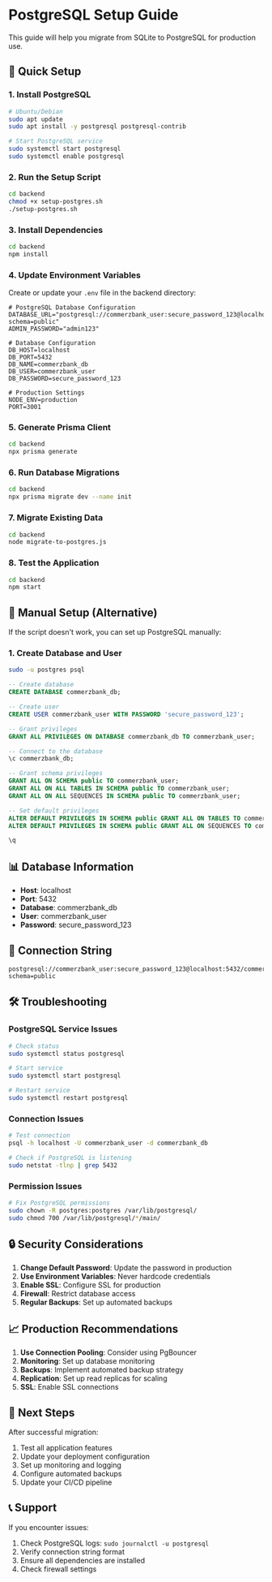 # PostgreSQL Setup Guide

This guide will help you migrate from SQLite to PostgreSQL for production use.

## 🚀 Quick Setup

### 1. Install PostgreSQL

```bash
# Ubuntu/Debian
sudo apt update
sudo apt install -y postgresql postgresql-contrib

# Start PostgreSQL service
sudo systemctl start postgresql
sudo systemctl enable postgresql
```

### 2. Run the Setup Script

```bash
cd backend
chmod +x setup-postgres.sh
./setup-postgres.sh
```

### 3. Install Dependencies

```bash
cd backend
npm install
```

### 4. Update Environment Variables

Create or update your `.env` file in the backend directory:

```env
# PostgreSQL Database Configuration
DATABASE_URL="postgresql://commerzbank_user:secure_password_123@localhost:5432/commerzbank_db?schema=public"
ADMIN_PASSWORD="admin123"

# Database Configuration
DB_HOST=localhost
DB_PORT=5432
DB_NAME=commerzbank_db
DB_USER=commerzbank_user
DB_PASSWORD=secure_password_123

# Production Settings
NODE_ENV=production
PORT=3001
```

### 5. Generate Prisma Client

```bash
cd backend
npx prisma generate
```

### 6. Run Database Migrations

```bash
cd backend
npx prisma migrate dev --name init
```

### 7. Migrate Existing Data

```bash
cd backend
node migrate-to-postgres.js
```

### 8. Test the Application

```bash
cd backend
npm start
```

## 🔧 Manual Setup (Alternative)

If the script doesn't work, you can set up PostgreSQL manually:

### 1. Create Database and User

```bash
sudo -u postgres psql
```

```sql
-- Create database
CREATE DATABASE commerzbank_db;

-- Create user
CREATE USER commerzbank_user WITH PASSWORD 'secure_password_123';

-- Grant privileges
GRANT ALL PRIVILEGES ON DATABASE commerzbank_db TO commerzbank_user;

-- Connect to the database
\c commerzbank_db;

-- Grant schema privileges
GRANT ALL ON SCHEMA public TO commerzbank_user;
GRANT ALL ON ALL TABLES IN SCHEMA public TO commerzbank_user;
GRANT ALL ON ALL SEQUENCES IN SCHEMA public TO commerzbank_user;

-- Set default privileges
ALTER DEFAULT PRIVILEGES IN SCHEMA public GRANT ALL ON TABLES TO commerzbank_user;
ALTER DEFAULT PRIVILEGES IN SCHEMA public GRANT ALL ON SEQUENCES TO commerzbank_user;

\q
```

## 📊 Database Information

- **Host**: localhost
- **Port**: 5432
- **Database**: commerzbank_db
- **User**: commerzbank_user
- **Password**: secure_password_123

## 🔗 Connection String

```
postgresql://commerzbank_user:secure_password_123@localhost:5432/commerzbank_db?schema=public
```

## 🛠️ Troubleshooting

### PostgreSQL Service Issues

```bash
# Check status
sudo systemctl status postgresql

# Start service
sudo systemctl start postgresql

# Restart service
sudo systemctl restart postgresql
```

### Connection Issues

```bash
# Test connection
psql -h localhost -U commerzbank_user -d commerzbank_db

# Check if PostgreSQL is listening
sudo netstat -tlnp | grep 5432
```

### Permission Issues

```bash
# Fix PostgreSQL permissions
sudo chown -R postgres:postgres /var/lib/postgresql/
sudo chmod 700 /var/lib/postgresql/*/main/
```

## 🔒 Security Considerations

1. **Change Default Password**: Update the password in production
2. **Use Environment Variables**: Never hardcode credentials
3. **Enable SSL**: Configure SSL for production
4. **Firewall**: Restrict database access
5. **Regular Backups**: Set up automated backups

## 📈 Production Recommendations

1. **Use Connection Pooling**: Consider using PgBouncer
2. **Monitoring**: Set up database monitoring
3. **Backups**: Implement automated backup strategy
4. **Replication**: Set up read replicas for scaling
5. **SSL**: Enable SSL connections

## 🎯 Next Steps

After successful migration:

1. Test all application features
2. Update your deployment configuration
3. Set up monitoring and logging
4. Configure automated backups
5. Update your CI/CD pipeline

## 📞 Support

If you encounter issues:

1. Check PostgreSQL logs: `sudo journalctl -u postgresql`
2. Verify connection string format
3. Ensure all dependencies are installed
4. Check firewall settings
